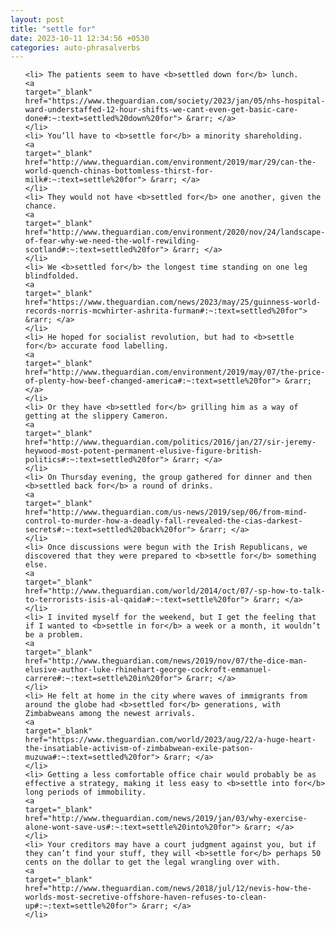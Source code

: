```yaml
---
layout: post
title: "settle for"
date: 2023-10-11 12:34:56 +0530
categories: auto-phrasalverbs
---
```

<ol>

    <li> The patients seem to have <b>settled down for</b> lunch.
    <a 
    target="_blank" 
    href="https://www.theguardian.com/society/2023/jan/05/nhs-hospital-ward-understaffed-12-hour-shifts-we-cant-even-get-basic-care-done#:~:text=settled%20down%20for"> &rarr; </a>
    </li>
    <li> You’ll have to <b>settle for</b> a minority shareholding.
    <a 
    target="_blank" 
    href="http://www.theguardian.com/environment/2019/mar/29/can-the-world-quench-chinas-bottomless-thirst-for-milk#:~:text=settle%20for"> &rarr; </a>
    </li>
    <li> They would not have <b>settled for</b> one another, given the chance.
    <a 
    target="_blank" 
    href="http://www.theguardian.com/environment/2020/nov/24/landscape-of-fear-why-we-need-the-wolf-rewilding-scotland#:~:text=settled%20for"> &rarr; </a>
    </li>
    <li> We <b>settled for</b> the longest time standing on one leg blindfolded.
    <a 
    target="_blank" 
    href="https://www.theguardian.com/news/2023/may/25/guinness-world-records-norris-mcwhirter-ashrita-furman#:~:text=settled%20for"> &rarr; </a>
    </li>
    <li> He hoped for socialist revolution, but had to <b>settle for</b> accurate food labelling.
    <a 
    target="_blank" 
    href="http://www.theguardian.com/environment/2019/may/07/the-price-of-plenty-how-beef-changed-america#:~:text=settle%20for"> &rarr; </a>
    </li>
    <li> Or they have <b>settled for</b> grilling him as a way of getting at the slippery Cameron.
    <a 
    target="_blank" 
    href="http://www.theguardian.com/politics/2016/jan/27/sir-jeremy-heywood-most-potent-permanent-elusive-figure-british-politics#:~:text=settled%20for"> &rarr; </a>
    </li>
    <li> On Thursday evening, the group gathered for dinner and then <b>settled back for</b> a round of drinks.
    <a 
    target="_blank" 
    href="http://www.theguardian.com/us-news/2019/sep/06/from-mind-control-to-murder-how-a-deadly-fall-revealed-the-cias-darkest-secrets#:~:text=settled%20back%20for"> &rarr; </a>
    </li>
    <li> Once discussions were begun with the Irish Republicans, we discovered that they were prepared to <b>settle for</b> something else.
    <a 
    target="_blank" 
    href="http://www.theguardian.com/world/2014/oct/07/-sp-how-to-talk-to-terrorists-isis-al-qaida#:~:text=settle%20for"> &rarr; </a>
    </li>
    <li> I invited myself for the weekend, but I get the feeling that if I wanted to <b>settle in for</b> a week or a month, it wouldn’t be a problem.
    <a 
    target="_blank" 
    href="http://www.theguardian.com/news/2019/nov/07/the-dice-man-elusive-author-luke-rhinehart-george-cockroft-emmanuel-carrere#:~:text=settle%20in%20for"> &rarr; </a>
    </li>
    <li> He felt at home in the city where waves of immigrants from around the globe had <b>settled for</b> generations, with Zimbabweans among the newest arrivals.
    <a 
    target="_blank" 
    href="https://www.theguardian.com/world/2023/aug/22/a-huge-heart-the-insatiable-activism-of-zimbabwean-exile-patson-muzuwa#:~:text=settled%20for"> &rarr; </a>
    </li>
    <li> Getting a less comfortable office chair would probably be as effective a strategy, making it less easy to <b>settle into for</b> long periods of immobility.
    <a 
    target="_blank" 
    href="http://www.theguardian.com/news/2019/jan/03/why-exercise-alone-wont-save-us#:~:text=settle%20into%20for"> &rarr; </a>
    </li>
    <li> Your creditors may have a court judgment against you, but if they can’t find your stuff, they will <b>settle for</b> perhaps 50 cents on the dollar to get the legal wrangling over with.
    <a 
    target="_blank" 
    href="http://www.theguardian.com/news/2018/jul/12/nevis-how-the-worlds-most-secretive-offshore-haven-refuses-to-clean-up#:~:text=settle%20for"> &rarr; </a>
    </li>